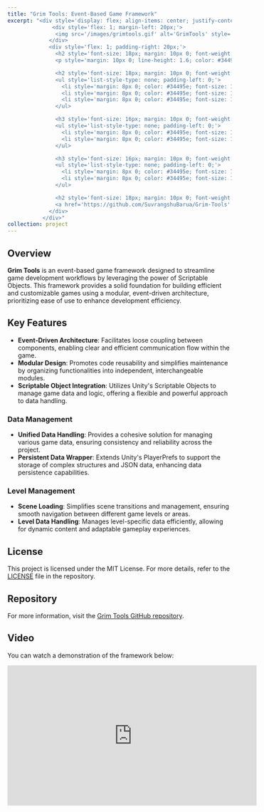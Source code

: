 ```yaml
---
title: "Grim Tools: Event-Based Game Framework"
excerpt: "<div style='display: flex; align-items: center; justify-content: space-between; font-size: 14px; background: linear-gradient(135deg, #f5f7fa, #c3cfe2); padding: 20px; border-radius: 12px; box-shadow: 0 8px 16px rgba(0, 0, 0, 0.2);'>
              <div style='flex: 1; margin-left: 20px;'>
               <img src='/images/grimtools.gif' alt='GrimTools' style='max-width: 100%; border-radius: 12px; box-shadow: 0 8px 16px rgba(0, 0, 0, 0.2); transition: transform 0.3s ease;'>
             </div>
             <div style='flex: 1; padding-right: 20px;'>
               <h2 style='font-size: 18px; margin: 10px 0; font-weight: bold; color: #2c3e50; text-transform: uppercase; letter-spacing: 1px;'>Overview</h2>
               <p style='margin: 10px 0; line-height: 1.6; color: #34495e; font-size: 14px;'>Grim Tools is an event-based game framework designed to streamline game development workflows by leveraging the power of Scriptable Objects. This framework provides a solid foundation for building efficient and customizable games using a modular, event-driven architecture, prioritizing ease of use to enhance development efficiency.</p>

               <h2 style='font-size: 18px; margin: 10px 0; font-weight: bold; color: #2c3e50; text-transform: uppercase; letter-spacing: 1px;'>Key Features</h2>
               <ul style='list-style-type: none; padding-left: 0;'>
                 <li style='margin: 8px 0; color: #34495e; font-size: 14px;'>• Event-Driven Architecture</li>
                 <li style='margin: 8px 0; color: #34495e; font-size: 14px;'>• Modular Design</li>
                 <li style='margin: 8px 0; color: #34495e; font-size: 14px;'>• Scriptable Object Integration</li>
               </ul>

               <h3 style='font-size: 16px; margin: 10px 0; font-weight: bold; color: #2c3e50; text-transform: uppercase;'>Data Management</h3>
               <ul style='list-style-type: none; padding-left: 0;'>
                 <li style='margin: 8px 0; color: #34495e; font-size: 14px;'>• Unified Data Handling</li>
                 <li style='margin: 8px 0; color: #34495e; font-size: 14px;'>• Persistent Data Wrapper</li>
               </ul>

               <h3 style='font-size: 16px; margin: 10px 0; font-weight: bold; color: #2c3e50; text-transform: uppercase;'>Level Management</h3>
               <ul style='list-style-type: none; padding-left: 0;'>
                 <li style='margin: 8px 0; color: #34495e; font-size: 14px;'>• Scene Loading</li>
                 <li style='margin: 8px 0; color: #34495e; font-size: 14px;'>• Level Data Handling</li>
               </ul>

               <h2 style='font-size: 18px; margin: 10px 0; font-weight: bold; color: #2c3e50; text-transform: uppercase;'>Repository</h2>
               <a href='https://github.com/SuvrangshuBarua/Grim-Tools' style='text-decoration: none; color: #3498db; font-weight: bold; font-size: 14px; padding: 8px 16px; background: #ecf0f1; border-radius: 6px; display: inline-block; transition: background 0.3s ease;'>View on GitHub</a>
             </div>
           </div>"
collection: project
---
```


## Overview
**Grim Tools** is an event-based game framework designed to streamline game development workflows by leveraging the power of Scriptable Objects. This framework provides a solid foundation for building efficient and customizable games using a modular, event-driven architecture, prioritizing ease of use to enhance development efficiency.

## Key Features

- **Event-Driven Architecture**: Facilitates loose coupling between components, enabling clear and efficient communication flow within the game.
- **Modular Design**: Promotes code reusability and simplifies maintenance by organizing functionalities into independent, interchangeable modules.
- **Scriptable Object Integration**: Utilizes Unity's Scriptable Objects to manage game data and logic, offering a flexible and powerful approach to data handling.

### Data Management

- **Unified Data Handling**: Provides a cohesive solution for managing various game data, ensuring consistency and reliability across the project.
- **Persistent Data Wrapper**: Extends Unity's PlayerPrefs to support the storage of complex structures and JSON data, enhancing data persistence capabilities.

### Level Management

- **Scene Loading**: Simplifies scene transitions and management, ensuring smooth navigation between different game levels or areas.
- **Level Data Handling**: Manages level-specific data efficiently, allowing for dynamic content and adaptable gameplay experiences.

## License
This project is licensed under the MIT License. For more details, refer to the [LICENSE](https://github.com/SuvrangshuBarua/Grim-Tools/blob/main/LICENSE) file in the repository.

## Repository
For more information, visit the [Grim Tools GitHub repository](https://github.com/SuvrangshuBarua/Grim-Tools).

## Video

You can watch a demonstration of the framework below:

<iframe 
  width="560" 
  height="315" 
  src="https://youtu.be/D7S5UPVOy90?si=8YU_TWeKYF1M4CAC" 
  title="YouTube video player" 
  frameborder="0" 
  allow="accelerometer; autoplay; clipboard-write; encrypted-media; gyroscope; picture-in-picture; web-share" 
  allowfullscreen>
</iframe>
